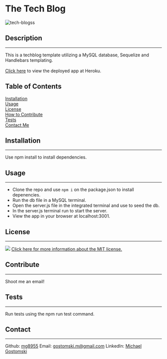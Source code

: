 # The Tech Blog
![tech-blogss](https://user-images.githubusercontent.com/113604486/201688369-9b57d093-a9b4-4ba7-a299-129b4ae31826.png)
 ## Description
 ---
 This is a techblog template utilizing a MySQL database, Sequelize and Handlebars templating. <br><br>
 [Click here](https://tech-blog-mag.herokuapp.com/) to view the deployed app at Heroku.
 ## Table of Contents
 [Installation](#installation)  
   [Usage](#usage)  
    [License](#license)  
     [How to Contribute](#contribute)  
      [Tests](#tests)  
       [Contact Me](#contact)
 ## Installation
 ---
 Use npm install to install dependencies.
 ## Usage
 ---
 - Clone the repo and use `npm i` on the package.json to install depenencies. 
 - Run the db file in a MySQL terminal. 
 - Open the server.js file in the integrated terminal and use <npm run seed> to seed the db. 
 - In the server.js terminal run <node server.js> to start the server. 
 - View the app in your browser at localhost:3001.
 ## License
 ---
 ![](https://img.shields.io/badge/license-MIT-brightgreen) [Click here for more information about the MIT license.](https://choosealicense.com/licenses/mit/)
 
 ## Contribute
 ---
 Shoot me an email!
 ## Tests
 ---
 Run tests using the npm run test command.
 ## Contact
 ---
 Github: [mg8955](https://github.com/mg8955)
Email: gostomski.m@gmail.com
 LinkedIn: [Michael Gostomski](https://www.linkedin.com/in/michael-gostomski/)
